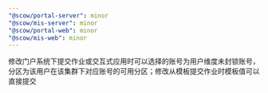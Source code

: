 ```yaml
---
"@scow/portal-server": minor
"@scow/mis-server": minor
"@scow/portal-web": minor
"@scow/mis-web": minor
---
```


修改门户系统下提交作业或交互式应用时可以选择的账号为用户维度未封锁账号，分区为该用户在该集群下对应账号的可用分区；修改从模板提交作业时模板值可以直接提交
